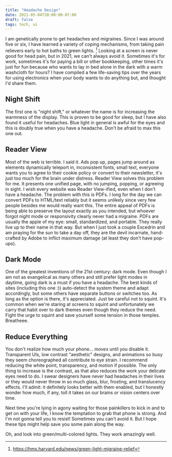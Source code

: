 ```yaml
---
title: "Headache Design"
date: 2021-05-04T20:00:00-07:00
draft: false
tags: tech, ui
---
```


I am genetically prone to get headaches and migraines. Since I was around five or six, I have learned a variety of coping mechanisms, from taking pain relievers early to hot baths to green lights. [^1] Looking at a screen is never good for head pain, but in 2021, we can't always avoid it. Sometimes it's for work, sometimes it's for paying a bill or other bookkeeping, other times it's just for fun because who wants to lay in bed alone in the dark with a warm washcloth for hours? I have compiled a few life-saving tips over the years for using electronics when your body wants to do anything but, and thought I'd share them. 

## Night Shift
The first one is "night shift," or whatever the name is for increasing the warmness of the display. This is proven to be good for sleep, but I have also found it useful for headaches. Blue light in general is awful for the eyes and this is doubly true when you have a headache. Don't be afraid to max this one out.

## Reader View
Most of the web is terrible. I said it. Ads pop up, pages jump around as elements dynamically teleport in, inconsistent fonts, small text, everyone wants you to agree to their cookie policy or convert to their newsletter, it's just too much for the brain under distress. Reader View solves this problem for me. It presents one unified page, with no jumping, popping, or agreeing in sight. I wish every website was Reader View-ified, even when I don't have a headache. The problem with this is PDFs. I long for the day we can convert PDFs to HTML/text reliably but it seems unlikely since very few people besides me would really want this. The entire appeal of PDFs is being able to preserve the layout exactly as you intended, but whoever forgot night mode or responsivity clearly never had a migraine. PDFs are usually the apple of my eye: small, standardized, and portable. They really live up to their name in that way. But when I just took a couple Excedrin and am praying for the sun to take a day off, they are the devil incarnate, hand-crafted by Adobe to inflict maximum damage (at least they don't have pop-ups). 

## Dark Mode
One of the greatest inventions of the 21st century: dark mode. Even though I am not as evangelical as many others and still prefer light modes in daytime, going dark is a must if you have a headache. The best kinds of sites (including this one :)) auto-detect the system theme and adapt accordingly, but some others have separate buttons or switches too. As long as the option is there, it's appreciated. Just be careful not to squint. It's common when we're staring at screens to squint and unfortunately we carry that habit over to dark themes even though they reduce the need. Fight the urge to squint and save yourself some tension in those temples. Breatheee.

## Reduce Everything
You don't realize how much your phone… *moves* until you disable it. Transparent UIs, low contrast "aesthetic" designs, and animations so busy they seem choreographed all contribute to eye strain. I recommend reducing the white point, transparency, and motion if possible. The only thing to increase is the contrast, as that also reduces the work your delicate eyes need to do. I swear designers have never had headaches in their lives or they would never throw in so much glass, blur, frosting, and translucency effects. I'll admit: it definitely looks better with them enabled, but I honestly wonder how much, if any, toll it takes on our brains or vision centers over time. 

Next time you're lying in agony waiting for those painkillers to kick in and to get on with your life, I know the temptation to grab that phone is strong. And I'm not gonna tell you to resist! Sometimes you can't avoid it. But I hope these tips might help save you some pain along the way.

Oh, and look into green/multi-colored lights. They work amazingly well. 

[^1]: https://hms.harvard.edu/news/green-light-migraine-relief